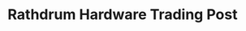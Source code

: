 ---
title: "Rathdrum Hardware Trading Post"
url: /rathdrum/rathdrum-hardware-trading-post/
shop: Eisenwaren
---
